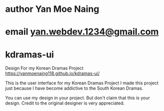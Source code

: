 # author Yan Moe Naing 
# email yan.webdev.1234@gmail.com

# kdramas-ui
Design For my Korean Dramas Project
https://yanmoenaing118.github.io/kdramas-ui/

This is the user interface for my Korean Dramas Project
I made this project just because I have become addictive to the South Korean Dramas.

You can use my design in your project. But don't claim that this is your design. Credit to the original designer is very appreciated.
